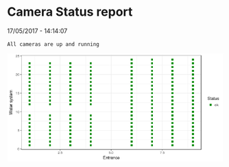 Camera Status report
================
17/05/2017 - 14:14:07

    All cameras are up and running

![](camreport_files/figure-markdown_github/unnamed-chunk-2-1.png)
